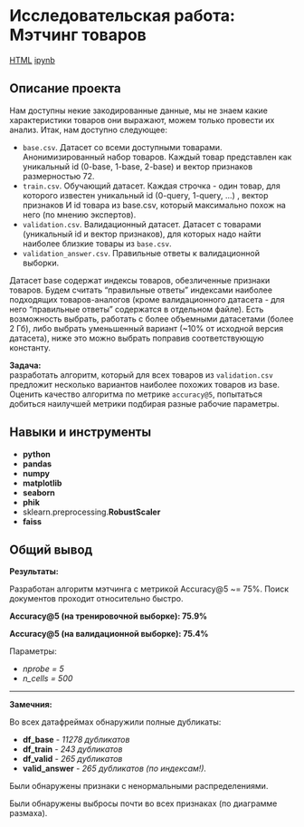 # Исследовательская работа: Мэтчинг товаров

[HTML](https://github.com/valeksan/portfolio_ds/blob/main/Product%20matching/P1_Portfolio.html)     [ipynb](https://github.com/valeksan/portfolio_ds/blob/main/Product%20matching/P1_Portfolio.ipynb)

## Описание проекта

Нам доступны некие закодированные данные, мы не знаем какие характеристики товаров они выражают, можем только провести их анализ.
Итак, нам доступно следующее:
* `base.csv`. Датасет со всеми доступными товарами. Анонимизированный набор товаров. Каждый товар представлен как уникальный id (0-base, 1-base, 2-base) и вектор признаков размерностью 72.
* `train.csv`. Обучающий датасет. Каждая строчка - один товар, для которого известен уникальный id (0-query, 1-query, …) , вектор признаков И id товара из base.csv, который максимально похож на него (по мнению экспертов).
* `validation.csv`. Валидационный датасет. Датасет с товарами (уникальный id и вектор признаков), для которых надо найти наиболее близкие товары из `base.csv`.
* `validation_answer.csv`. Правильные ответы к валидационной выборки.

Датасет base содержат индексы товаров, обезличенные признаки товаров.
Будем считать “правильные ответы” индексами наиболее подходящих товаров-аналогов (кроме валидационного датасета - для него “правильные ответы” содержатся в отдельном файле). Есть возможность выбрать, работать с более объемными датасетами (более 2 Гб), либо выбрать уменьшенный вариант (~10% от исходной версия датасета), ниже это можно выбрать поправив соответствующую константу.

**Задача:** <br>
разработать алгоритм, который для всех товаров из `validation.csv` предложит несколько вариантов наиболее похожих товаров из base. Оценить качество алгоритма по метрике `accuracy@5`, попытаться добиться наилучшей метрики подбирая разные рабочие параметры.

## Навыки и инструменты

- **python**
- **pandas**
- **numpy**
- **matplotlib**
- **seaborn**
- **phik**
- sklearn.preprocessing.**RobustScaler**
- **faiss**

##

## Общий вывод

**Результаты:**

Разработан алгоритм мэтчинга с метрикой Accuracy@5 ~= 75%.
Поиск документов проходит относительно быстро.

**Accuracy@5 (на тренировочной выборке): 75.9%**

**Accuracy@5 (на валидационной выборке): 75.4%**

Параметры:
* *nprobe = 5*
* *n_cells = 500*

---

**Замечния:**

Во всех датафреймах обнаружили полные дубликаты:
* **df_base** - *11278 дубликатов*
* **df_train** - *243 дубликатов*
* **df_valid** - *265 дубликатов*
* **valid_answer** - *265 дубликатов (по индексам!).*

Были обнаружены признаки с ненормальными распределениями.

Были обнаружены выбросы почти во всех признаках (по диаграмме размаха).
